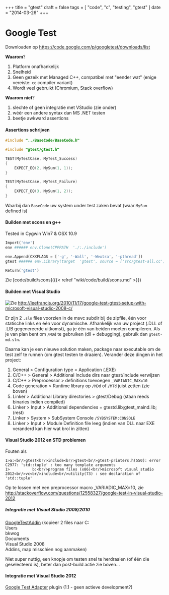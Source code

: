 +++
title = "gtest"
draft = false
tags = [
    "code",
    "c",
    "testing",
    "gtest"
]
date = "2014-03-26"
+++
# Google Test 

Downloaden op https://code.google.com/p/googletest/downloads/list

**Waarom**?

  1. Platform onafhankelijk
  2. Snelheid
  3. Geen gezeik met Managed C++, compatibel met "eender wat" (enige vereiste: `cc` compiler variant)
  4. Wordt veel gebruikt (Chromium, Stack overflow)

**Waarom niet**?

  1. slechte of geen integratie met VStudio (zie onder)
  2. wéér een andere syntax dan MS .NET testen
  3. beetje awkward assertions

#### Assertions schrijven 

```c
#include "../BaseCode/BaseCode.h"

#include "gtest/gtest.h"

TEST(MyTestCase, MyTest_Success)
{
    EXPECT_EQ(2, MySum(1, 1));
}

TEST(MyTestCase, MyTest_Failure)
{
    EXPECT_EQ(3, MySum(1, 2));
}
```

Waarbij dan `BaseCode` uw system under test zaken bevat (waar `MySum` defined is)

#### Builden met scons en g++ 

Tested in Cygwin Win7 & OSX 10.9

```python
Import('env')
env ###### env.Clone(CPPPATH  './:./include')

env.Append(CXXFLAGS = ['-g', '-Wall', '-Wextra', '-pthread'])
gtest ###### env.Library(target  'gtest', source = ['src/gtest-all.cc', 'src/gtest_main.cc'])

Return('gtest')
```

Zie [code/build/scons]({{< relref "wiki/code/build/scons.md" >}})

#### Builden met Visual Studio 

<img style='float: left;' src='/img//code/c/testing/screenshot.png|'>

Zie http://leefrancis.org/2010/11/17/google-test-gtest-setup-with-microsoft-visual-studio-2008-c/

Er zijn 2 `.sln` files voorzien in de msvc subdir bij de zipfile, één voor statische links en één voor dynamische. Afhankelijk van uw project (.DLL of .LIB gegenereerde uitkomst), ga je één van beiden moeten compileren. Als je van plan bent om `/MDd` te gebruiken (dll + debugging), gebruik dan `gtest-md.sln`. 

Daarna kan je een nieuwe solution maken, package naar executable om de test zelf te runnen (om gtest testen te draaien). Verander deze dingen in het project:

  1. General > Configuration type  = Application (.EXE)
  2. C/C++ > General > Additional Include dirs naar gtest/include verwijzen
  3. C/C++ > Preprocessor > definitions toevoegen `_VARIADIC_MAX=10`
  4. Code generation > Runtime library op `/MDd` of `/MTd` juist zetten (zie boven)
  5. Linker > Additional Library directories > gtest/Debug (staan reeds binaries indien compiled)
  6. Linker > Input > Additional dependencies = gtestd.lib;gtest_maind.lib;(rest)
  7. Linker > System > SubSystem Console `/SYBSYSTEM:CONSOLE`
  8. Linker > Input > Module Definition file leeg (indien van DLL naar EXE veranderd kan hier wat brol in zitten)

#### Visual Studio 2012 en STD problemen 

Fouten als 

```
1>a:<br/>gtest<br/>include<br/>gtest<br/>gtest-printers.h(550): error C2977: 'std::tuple' : too many template arguments
1>          b:<br/>program files (x86)<br/>microsoft visual studio 2012<br/>vc<br/>include<br/>utility(73) : see declaration of 'std::tuple'
```

Op te lossen met een preprocessor macro _VARIADIC_MAX=10, zie http://stackoverflow.com/questions/12558327/google-test-in-visual-studio-2012

##### Integratie met Visual Studio 2008/2010 

[GoogleTestAddin](http://googletestaddin.codeplex.com/documentation) (kopieer 2 files naar C:<br/>Users<br/>bkwog<br/>Documents<br/>Visual Studio 2008<br/>Addins, map misschien nog aanmaken)

Niet super nuttig, een knopje om testen snel te herdraaien (of één die geselecteerd is), beter dan post-build actie zie boven... 

#### Integratie met Visual Studio 2012 

[Google Test Adapter](http://visualstudiogallery.msdn.microsoft.com/f00c0f72-ac71-4c80-bf8b-6fe381548031) plugin (1.1 - geen actieve development?)